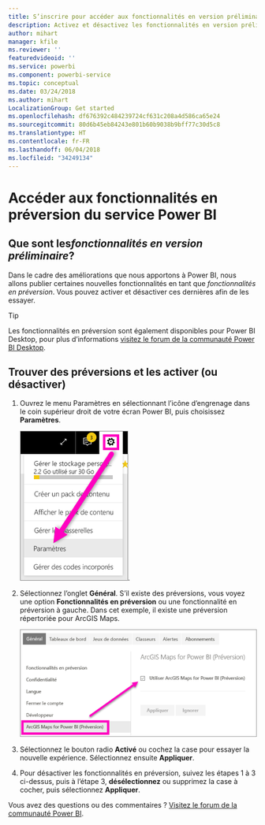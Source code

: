 ```yaml
---
title: S’inscrire pour accéder aux fonctionnalités en version préliminaire
description: Activez et désactivez les fonctionnalités en version préliminaire de Power BI.
author: mihart
manager: kfile
ms.reviewer: ''
featuredvideoid: ''
ms.service: powerbi
ms.component: powerbi-service
ms.topic: conceptual
ms.date: 03/24/2018
ms.author: mihart
LocalizationGroup: Get started
ms.openlocfilehash: df676392c484239724cf631c208a4d586ca65e24
ms.sourcegitcommit: 80d6b45eb84243e801b60b9038b9bff77c30d5c8
ms.translationtype: HT
ms.contentlocale: fr-FR
ms.lasthandoff: 06/04/2018
ms.locfileid: "34249134"
---
```

# <a name="opt-in-for-power-bi-service-preview-features"></a>Accéder aux fonctionnalités en préversion du service Power BI
## <a name="what-are-preview-features"></a>Que sont les*fonctionnalités en version préliminaire*?
Dans le cadre des améliorations que nous apportons à Power BI, nous allons publier certaines nouvelles fonctionnalités en tant que *fonctionnalités en préversion*. Vous pouvez activer et désactiver ces dernières afin de les essayer.

> [!TIP]
> Les fonctionnalités en préversion sont également disponibles pour Power BI Desktop, pour plus d’informations [visitez le forum de la communauté Power BI Desktop](https://community.powerbi.com/t5/Desktop/bd-p/power-bi-designer).
> 
> 

## <a name="find-previews-and-turn-them-on-and-off"></a>Trouver des préversions et les activer (ou désactiver)
1. Ouvrez le menu Paramètres en sélectionnant l’icône d’engrenage dans le coin supérieur droit de votre écran Power BI, puis choisissez **Paramètres**.
   
   ![menu Paramètres](media/service-preview-features/power-bi-settings.png).
2. Sélectionnez l’onglet **Général**. S’il existe des préversions, vous voyez une option **Fonctionnalités en préversion** ou une fonctionnalité en préversion à gauche.  Dans cet exemple, il existe une préversion répertoriée pour ArcGIS Maps. 
   
   ![onglet Général](media/service-preview-features/power-bi-preview-arcgis.png)
3. Sélectionnez le bouton radio **Activé** ou cochez la case pour essayer la nouvelle expérience. Sélectionnez ensuite **Appliquer**.
4. Pour désactiver les fonctionnalités en préversion, suivez les étapes 1 à 3 ci-dessus, puis à l’étape 3, **désélectionnez** ou supprimez la case à cocher, puis sélectionnez **Appliquer**.


Vous avez des questions ou des commentaires ? [Visitez le forum de la communauté Power BI](http://community.powerbi.com/t5/Navigation-Preview-Forum/bd-p/NavigationPreview).

